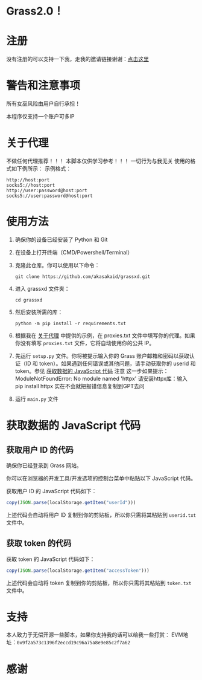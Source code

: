 # Grass2.0！

# 注册

没有注册的可以支持一下我，走我的邀请链接谢谢：[点击这里]([https://app.getgrass.io/register/?referralCode=9hUjGgcGTPW5Aqn](https://app.getgrass.io/register/?referralCode=W2P80MXsTm9LaC6))

# 警告和注意事项

所有女巫风险由用户自行承担！

本程序仅支持一个账户可多IP

# 关于代理
不做任何代理推荐！！！
本脚本仅供学习参考！！！
一切行为与我无关
使用的格式如下例所示：
示例格式：
```
http://host:port
socks5://host:port
http://user:password@host:port
socks5://user:password@host:port
```

# 使用方法

1. 确保你的设备已经安装了 Python 和 Git
   
2. 在设备上打开终端（CMD/Powershell/Terminal）

3. 克隆此仓库。你可以使用以下命令：
   ```shell
   git clone https://github.com/akasakaid/grassxd.git
   ```

4. 进入 grassxd 文件夹：
   ```shell
   cd grassxd
   ```

5. 然后安装所需的库：
   ```shell
   python -m pip install -r requirements.txt
   ```

6. 根据我在 [关于代理](#关于代理) 中提供的示例，在 proxies.txt 文件中填写你的代理。如果你没有填写 `proxies.txt` 文件，它将自动使用你的公共 IP。

7. 先运行 `setup.py` 文件。你将被提示输入你的 Grass 账户邮箱和密码以获取认证（ID 和 token）。如果遇到任何错误或其他问题，请手动获取你的 userid 和 token。参见 [获取数据的 JavaScript 代码](#获取数据的-javascript-代码)
注意 这一步如果提示：ModuleNotFoundError: No module named 'httpx' 请安装httpx库：输入 pip install httpx
实在不会就把报错信息复制到GPT去问

9. 运行 `main.py` 文件

# 获取数据的 JavaScript 代码

## 获取用户 ID 的代码

确保你已经登录到 Grass 网站。

你可以在浏览器的开发工具/开发选项的控制台菜单中粘贴以下 JavaScript 代码。

获取用户 ID 的 JavaScript 代码如下：
```javascript
copy(JSON.parse(localStorage.getItem("userId")))
```

上述代码会自动将用户 ID 复制到你的剪贴板，所以你只需将其粘贴到 `userid.txt` 文件中。

## 获取 token 的代码

获取 token 的 JavaScript 代码如下：
```javascript
copy(JSON.parse(localStorage.getItem("accessToken")))
```

上述代码会自动将 token 复制到你的剪贴板，所以你只需将其粘贴到 `token.txt` 文件中。

# 支持

本人致力于无偿开源一些脚本，如果你支持我的话可以给我一些打赏：
EVM地址：`0x9f2a573c1396f2eccd19c96a75a8e9e85c2f7a62`

# 感谢
